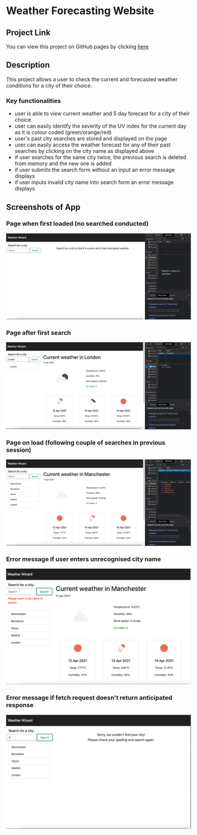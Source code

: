 # Weather Forecasting Website

## Project Link

You can view this project on GitHub pages by clicking [here](https://dominikacookies.github.io/weather_forecast_app/)

## Description

This project allows a user to check the current and forecasted weather conditions for a city of their choice.

### Key functionalities
- user is able to view current weather and 5 day forecast for a city of their choice
- user can easily identify the severity of the UV index for the current day as it is colour coded (green/orange/red)
- user's past city searches are stored and displayed on the page
- user can easily access the weather forecast for any of their past searches by clicking on the city name as displayed above
- if user searches for the same city twice, the previous search is deleted from memory and the new one is added
- if user submits the search form without an input an error message displays
- if user inputs invalid city name into search form an error message displays

## Screenshots of App

### Page when first loaded (no searched conducted)
![image](./assets/startScreen.png)

### Page after first search
![image](./assets/firstSearch.png)

### Page on load (following couple of searches in previous session)
![image](./assets/siteRefresh.png)

### Error message if user enters unrecognised city name
![image](./assets/invalidFormInput.png)

### Error message if fetch request doesn't return anticipated response
![image](./assets/fetchError.png)


